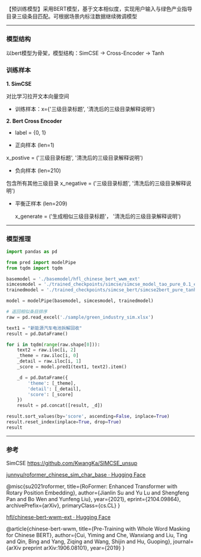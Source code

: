 【预训练模型】采用BERT模型，基于文本相似度，实现用户输入与绿色产业指导目录三级条目匹配。可根据场景内标注数据继续微调模型

***

### **模型结构**

以bert模型为骨架，模型结构：SimCSE -> Cross-Encoder -> Tanh

### &#x20;**训练样本**

&#x9;**1. SimCSE**

&#x9;	对比学习拉开文本向量空间

*   &#x9;	训练样本：x={'三级目录标题', '清洗后的三级目录解释说明'}

&#x9;**2. Bert Cross Encoder**

*   &#x9;	label = {0, 1}

<!---->

*   &#x9;	正向样本 (len=1)

&#x9;			x\_postive = ('三级目录标题', '清洗后的三级目录解释说明')

*   &#x9;	负向样本 (len=210)

&#x9;			包含所有其他三级目录 x\_negative = ('三级目录标题', '清洗后的三级目录解释说明')

*   &#x9;	平衡正样本 (len=209)

    &#x9;		x\_generate = ('生成相似三级目录标题'， '清洗后的三级目录解释说明')



***

### **模型推理**

```python
import pandas as pd

from pred import modelPipe
from tqdm import tqdm

basemodel = './basemodel/hfl_chinese_bert_wwm_ext'
simcesmodel = './trained_checkpoints/simcse/simcse_model_tao_pure_0.1_epoch_0'
trainedmodel = './trained_checkpoints/simcse_bert/simcse2bert_pure_tanh_0'

model = modelPipe(basemodel, simcesmodel, trainedmodel)

# 返回相似条目排序
raw = pd.read_excel('./sample/green_industry_sim.xlsx')

text1 = "新能源汽车电池拆解回收"
result = pd.DataFrame()

for i in tqdm(range(raw.shape[0])):
    text2 = raw.iloc[i, 2]
    _theme = raw.iloc[i, 0]
    _detail = raw.iloc[i, 1]
    _score = model.pred1(text1, text2).item()

    _d = pd.DataFrame({
        'theme': [_theme],
        'detail': [_detail],
        'score': [_score]
    })
    result = pd.concat([result, _d])

result.sort_values(by='score', ascending=False, inplace=True)
result.reset_index(inplace=True, drop=True)
result
```

***

### **参考**
SimCSE
https://github.com/KwangKa/SIMCSE_unsup

[junnyu/roformer\_chinese\_sim\_char\_base · Hugging Face](https://huggingface.co/junnyu/roformer_chinese_sim_char_base)

@misc{su2021roformer,
title={RoFormer: Enhanced Transformer with Rotary Position Embedding},
author={Jianlin Su and Yu Lu and Shengfeng Pan and Bo Wen and Yunfeng Liu},
year={2021},
eprint={2104.09864},
archivePrefix={arXiv},
primaryClass={cs.CL}
}

[hfl/chinese-bert-wwm-ext · Hugging Face](https://huggingface.co/hfl/chinese-bert-wwm-ext)

@article{chinese-bert-wwm,
title={Pre-Training with Whole Word Masking for Chinese BERT},
author={Cui, Yiming and Che, Wanxiang and Liu, Ting and Qin, Bing and Yang, Ziqing and Wang, Shijin and Hu, Guoping},
journal={arXiv preprint arXiv:1906.08101},
year={2019}
}
